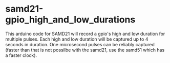 # samd21-gpio_high_and_low_durations
This arduino code for SAMD21 will record a gpio's high and low duration for multiple pulses. Each high and low duration will be captured up to 4 seconds in duration. One microsecond pulses can be reliably captured (faster than that is not possilbe with the samd21, use the samd51 which has a faster clock).
